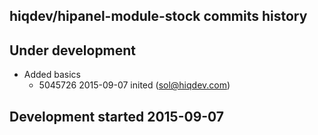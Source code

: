 hiqdev/hipanel-module-stock commits history
-------------------------------------------

## Under development

- Added basics
    - 5045726 2015-09-07 inited (sol@hiqdev.com)

## Development started 2015-09-07


